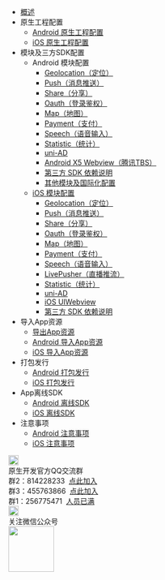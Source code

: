 * [概述](/AppDocs/README.md)
* 原生工程配置
  * [Android 原生工程配置](/AppDocs/usesdk/android.md)
  * [iOS 原生工程配置](/AppDocs/usesdk/ios.md)
* 模块及三方SDK配置
  * Android 模块配置
	* [Geolocation（定位）](/AppDocs/usemodule/androidModuleConfig/geolocation.md)
    * [Push（消息推送）](/AppDocs/usemodule/androidModuleConfig/push.md)
    * [Share（分享）](/AppDocs/usemodule/androidModuleConfig/share.md)
    * [Oauth（登录鉴权）](/AppDocs/usemodule/androidModuleConfig/oauth.md)
    * [Map（地图）](/AppDocs/usemodule/androidModuleConfig/map.md)
    * [Payment（支付）](/AppDocs/usemodule/androidModuleConfig/pay.md)
    * [Speech（语音输入）](/AppDocs/usemodule/androidModuleConfig/speech.md)
    * [Statistic（统计）](/AppDocs/usemodule/androidModuleConfig/statistic.md)
	* [uni-AD](/AppDocs/usemodule/androidModuleConfig/uniad.md)
	* [Android X5 Webview（腾讯TBS）](/AppDocs/usemodule/androidModuleConfig/x5.md)
	* [第三方 SDK 依赖说明](/AppDocs/usemodule/androidModuleConfig/android_Library.md)
	* [其他模块及国际化配置](/AppDocs/usemodule/androidModuleConfig/others.md)       
  * [iOS 模块配置](/AppDocs/usemodule/iOSModuleConfig/common.md)
    * [Geolocation（定位）](/AppDocs/usemodule/iOSModuleConfig/geolocation.md)
    * [Push（消息推送）](/AppDocs/usemodule/iOSModuleConfig/push.md)
    * [Share（分享）](/AppDocs/usemodule/iOSModuleConfig/share.md)
    * [Oauth（登录鉴权）](/AppDocs/usemodule/iOSModuleConfig/oauth.md)
    * [Map（地图）](/AppDocs/usemodule/iOSModuleConfig/map.md)
    * [Payment（支付）](/AppDocs/usemodule/iOSModuleConfig/pay.md)
    * [Speech（语音输入）](/AppDocs/usemodule/iOSModuleConfig/speech.md)
    * [LivePusher（直播推流）](/AppDocs/usemodule/iOSModuleConfig/livepusher.md)
    * [Statistic（统计）](/AppDocs/usemodule/iOSModuleConfig/statistic.md)
    * [uni-AD](/AppDocs/usemodule/iOSModuleConfig/uniad.md)
    * [iOS UIWebview](/AppDocs/usemodule/iOSModuleConfig/uiwebview.md)
    * [第三方 SDK 依赖说明](/AppDocs/usemodule/iOSModuleConfig/dependentLibrary.md)
* 导入App资源
	* [导出App资源](/AppDocs/importfeproject/export.md)
	* [Android 导入App资源](/AppDocs/importfeproject/android.md)
	* [iOS 导入App资源](/AppDocs/importfeproject/ios.md)
* 打包发行
  * [Android 打包发行](/AppDocs/package/android.md)
  * [iOS 打包发行](/AppDocs/package/ios.md)
* App离线SDK
  * [Android 离线SDK](/AppDocs/download/android.md)
  * [iOS 离线SDK](/AppDocs/download/ios.md)
* 注意事项
  * [Android 注意事项](/AppDocs/FAQ/android.md)
  * [iOS 注意事项](/AppDocs/FAQ/ios.md)
<div class="contact-box">
  <div class="contact-item">
    <img src="https://vkceyugu.cdn.bspapp.com/VKCEYUGU-uni-app-doc/759713d0-4f2d-11eb-a16f-5b3e54966275.png" width="20" height="20"/>
    <div class="contact-smg">
      <div>原生开发官方QQ交流群</div>
    <div>群2：814228233 &nbsp;<a target="_blank" href="//shang.qq.com/wpa/qunwpa?idkey=84e520e837b7343e9c3eaf2dc1f298efd88d8275a523a63be391ac11eefa6a77">点此加入</a></div>
    <div>群3：455763866 &nbsp;<a target="_blank" href="//shang.qq.com/wpa/qunwpa?idkey=415e1f1f37db61d842027054917b5b4110b26908463e0689334ec9afacabf01c">点此加入</a></div>
    <div>群1：256775471 &nbsp;<a target="_blank" href="//shang.qq.com/wpa/qunwpa?idkey=e9a0a98c947bf555cf61cae9c63263561b7424924e0dbb9acb6e8c7c02a8054e">人员已满</a></div>
    </div>
  </div>
  <div class="contact-item">
    <img src="https://vkceyugu.cdn.bspapp.com/VKCEYUGU-uni-app-doc/77df7d30-4f2d-11eb-bd01-97bc1429a9ff.png" width="20" height="20"/>
    <div class="contact-smg">
      <div>关注微信公众号</div>
      <img src="https://vkceyugu.cdn.bspapp.com/VKCEYUGU-uni-app-doc/78a8e7b0-4f2d-11eb-8ff1-d5dcf8779628.jpg" width="90" height="90"/>
    </div>
  </div>
</div>
